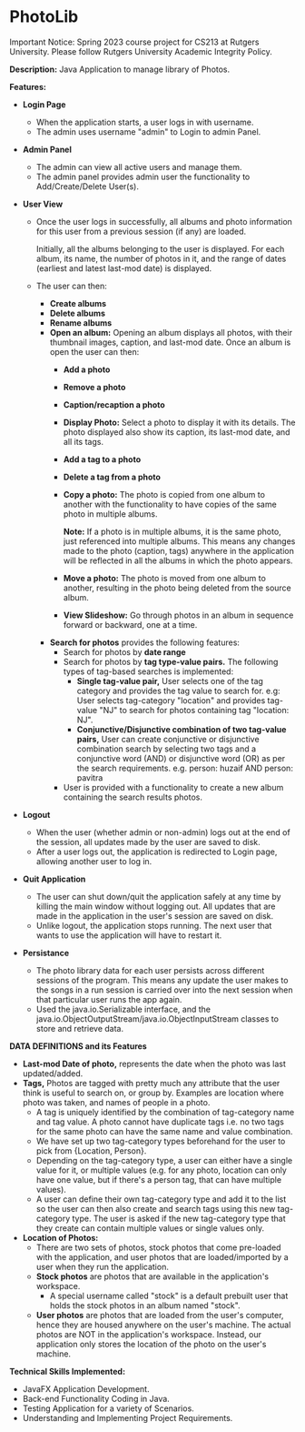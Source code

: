 # PhotoLib
Important Notice: Spring 2023 course project for CS213 at Rutgers University. Please follow Rutgers University Academic Integrity Policy.

**Description:** Java Application to manage library of Photos.

**Features:**

- **Login Page**
  - When the application starts, a user logs in with username.
  - The admin uses username "admin" to Login to admin Panel.
  
- **Admin Panel**
  - The admin can view all active users and manage them.
  - The admin panel provides admin user the functionality to Add/Create/Delete User(s).

- **User View**
  - Once the user logs in successfully, all albums and photo information for this user from a previous session (if any) are loaded. 
    
    Initially, all the albums belonging to the user is displayed. For each album, its name, the number of photos in it, and the range of dates (earliest and latest last-mod date) is displayed.
  - The user can then:
    - **Create albums**
    - **Delete albums**
    - **Rename albums**
    - **Open an album:** Opening an album displays all photos, with their thumbnail images, caption, and last-mod date. Once an album is open the user can then:
      - **Add a photo**
      - **Remove a photo**
      - **Caption/recaption a photo**
      - **Display Photo:** Select a photo to display it with its details. The photo displayed also show its caption, its last-mod date, and all its tags.
      - **Add a tag to a photo**
      - **Delete a tag from a photo**
      - **Copy a photo:** The photo is copied from one album to another with the functionality to have copies of the same photo in multiple albums.
        
        **Note:** If a photo is in multiple albums, it is the same photo, just referenced into multiple albums. This means any changes made to the photo (caption, tags) anywhere in the application will be reflected in all the albums in which the photo appears.

      - **Move a photo:** The photo is moved from one album to another, resulting in the photo being deleted from the source album.
      - **View Slideshow:** Go through photos in an album in sequence forward or backward, one at a time.
    - **Search for photos** provides the following features:
      - Search for photos by **date range**
      - Search for photos by **tag type-value pairs.** The following types of tag-based searches is implemented:
        - **Single tag-value pair,** User selects one of the tag category and provides the tag value to search for. e.g: User selects tag-category "location" and provides tag-value "NJ" to search for photos containing tag "location: NJ".
        - **Conjunctive/Disjunctive combination of two tag-value pairs,** User can create conjunctive or disjunctive combination search by selecting two tags and a conjunctive word (AND) or disjunctive word (OR) as per the search requirements. e.g. person: huzaif AND person: pavitra
      - User is provided with a functionality to create a new album containing the search results photos.

- **Logout**
  - When the user (whether admin or non-admin) logs out at the end of the session, all updates made by the user are saved to disk.
  - After a user logs out, the application is redirected to Login page, allowing another user to log in.

- **Quit Application**
  - The user can shut down/quit the application safely at any time by killing the main window without logging out. All updates that are made in the application in the user's session are saved on disk.
  - Unlike logout, the application stops running. The next user that wants to use the application will have to restart it.

- **Persistance**
  - The photo library data for each user persists across different sessions of the program. This means any update the user makes to the songs in a run session is carried over into the next session when that particular user runs the app again.
  - Used the java.io.Serializable interface, and the java.io.ObjectOutputStream/java.io.ObjectInputStream classes to store and retrieve data.

**DATA DEFINITIONS and its Features**

- **Last-mod Date of photo,** represents the date when the photo was last updated/added.
- **Tags,** Photos are tagged with pretty much any attribute that the user think is useful to search on, or group by. Examples are location where photo was taken, and names of people in a photo.
  - A tag is uniquely identified by the combination of tag-category name and tag value. A photo cannot have duplicate tags i.e. no two tags for the same photo can have the same name and value combination.
  - We have set up two tag-category types beforehand for the user to pick from {Location, Person}.
  - Depending on the tag-category type, a user can either have a single value for it, or multiple values (e.g. for any photo, location can only have one value, but if there's a person tag, that can have multiple values).
  - A user can define their own tag-category type and add it to the list so the user can then also create and search tags using this new tag-category type. The user is asked if the new tag-category type that they create can contain multiple values or single values only.
- **Location of Photos:**
  - There are two sets of photos, stock photos that come pre-loaded with the application, and user photos that are loaded/imported by a user when they run the application.
  - **Stock photos** are photos that are available in the application's workspace.
    - A special username called "stock" is a default prebuilt user that holds the stock photos in an album named "stock".
  - **User photos** are photos that are loaded from the user's computer, hence they are housed anywhere on the user's machine. The actual photos are NOT in the application's workspace. Instead, our application only stores the location of the photo on the user's machine.

**Technical Skills Implemented:**  
-	JavaFX Application Development.
-	Back-end Functionality Coding in Java.
-	Testing Application for a variety of Scenarios.
-	Understanding and Implementing Project Requirements.
